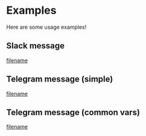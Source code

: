 # Examples

Here are some usage examples!

## Slack message

[filename](../examples/config.slack.yaml ':include :type=code')

## Telegram message (simple)

[filename](../examples/config.telegram.simple.yaml ':include :type=code')

## Telegram message (common vars)

[filename](../examples/config.telegram.common-vars.yaml ':include :type=code')